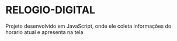 # RELOGIO-DIGITAL
 Projeto desenvolvido em JavaScript, onde ele coleta informações do horario atual e apresenta na tela
